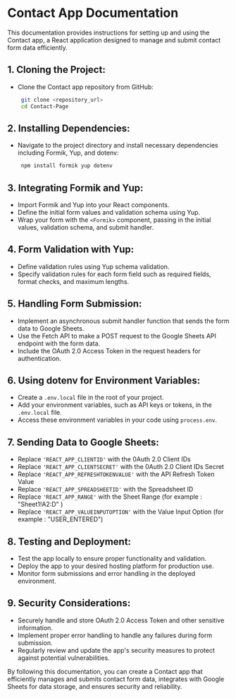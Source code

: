 # Contact App Documentation

This documentation provides instructions for setting up and using the Contact app, a React application designed to manage and submit contact form data efficiently.

## 1. Cloning the Project:

- Clone the Contact app repository from GitHub:
   ```bash
    git clone <repository_url>
    cd Contact-Page

## 2. Installing Dependencies:

- Navigate to the project directory and install necessary dependencies including Formik, Yup, and dotenv:
   ```bash
    npm install formik yup dotenv

## 3. Integrating Formik and Yup:

- Import Formik and Yup into your React components.
- Define the initial form values and validation schema using Yup.
- Wrap your form with the `<Formik>` component, passing in the initial values, validation schema, and submit handler.

## 4. Form Validation with Yup:

- Define validation rules using Yup schema validation.
- Specify validation rules for each form field such as required fields, format checks, and maximum lengths.

## 5. Handling Form Submission:

- Implement an asynchronous submit handler function that sends the form data to Google Sheets.
- Use the Fetch API to make a POST request to the Google Sheets API endpoint with the form data.
- Include the OAuth 2.0 Access Token in the request headers for authentication.

## 6. Using dotenv for Environment Variables:

- Create a `.env.local` file in the root of your project.
- Add your environment variables, such as API keys or tokens, in the `.env.local` file.
- Access these environment variables in your code using `process.env`.

## 7. Sending Data to Google Sheets:

- Replace `'REACT_APP_CLIENTID'` with the 0Auth 2.0 Client IDs
- Replace `'REACT_APP_CLIENTSECRET'` with the 0Auth 2.0 Client IDs Secret
- Replace `'REACT_APP_REFRESHTOKENVALUE'` with the API Refresh Token Value
- Replace `'REACT_APP_SPREADSHEETID'` with the Spreadsheet ID
- Replace `'REACT_APP_RANGE'` with the Sheet Range (for example : "Sheet1!A2:D" )
- Replace `'REACT_APP_VALUEINPUTOPTION'` with the Value Input Option (for example : "USER_ENTERED")


## 8. Testing and Deployment:

- Test the app locally to ensure proper functionality and validation.
- Deploy the app to your desired hosting platform for production use.
- Monitor form submissions and error handling in the deployed environment.

## 9. Security Considerations:

- Securely handle and store OAuth 2.0 Access Token and other sensitive information.
- Implement proper error handling to handle any failures during form submission.
- Regularly review and update the app's security measures to protect against potential vulnerabilities.

By following this documentation, you can create a Contact app that efficiently manages and submits contact form data, integrates with Google Sheets for data storage, and ensures security and reliability.
